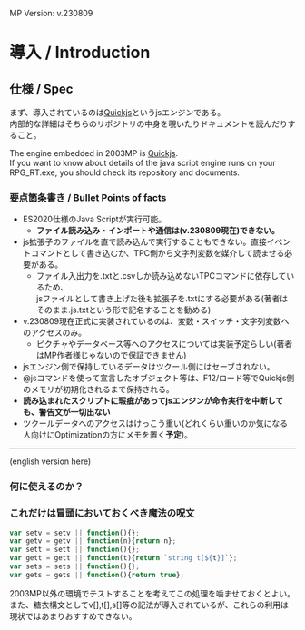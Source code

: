 MP Version: v.230809  
# 導入 / Introduction
## 仕様 / Spec
まず、導入されているのは[Quickjs](https://github.com/bellard/quickjs)というjsエンジンである。  
内部的な詳細はそちらのリポジトリの中身を覗いたりドキュメントを読んだりすること。  
  
The engine embedded in 2003MP is [Quickjs](https://github.com/bellard/quickjs).  
If you want to know about details of the java script engine runs on your RPG_RT.exe, you should check its repository and documents.  
  

### 要点箇条書き / Bullet Points of facts  
- ES2020仕様のJava Scriptが実行可能。  
  - **ファイル読み込み・インポートや通信は(v.230809現在)できない。**  
- js拡張子のファイルを直で読み込んで実行することもできない。直接イベントコマンドとして書き込むか、TPC側から文字列変数を媒介して読ませる必要がある。  
  - ファイル入出力を.txtと.csvしか読み込めないTPCコマンドに依存しているため、  
    jsファイルとして書き上げた後も拡張子を.txtにする必要がある(著者はそのまま.js.txtという形で記名することを勧める)
- v.230809現在正式に実装されているのは、変数・スイッチ・文字列変数へのアクセスのみ。  
  - ピクチャやデータベース等へのアクセスについては実装予定らしい(著者はMP作者様じゃないので保証できません)  
- jsエンジン側で保持しているデータはツクール側にはセーブされない。  
- @jsコマンドを使って宣言したオブジェクト等は、F12/ロード等でQuickjs側のメモリが初期化されるまで保持される。
- **読み込まれたスクリプトに瑕疵があってjsエンジンが命令実行を中断しても、警告文が一切出ない**
- ツクールデータへのアクセスはけっこう重い(どれくらい重いのか気になる人向けにOptimizationの方にメモを置く**予定**)。
  
--------------------------------------
  (english version here)
  
### 何に使えるのか？
  

### これだけは冒頭においておくべき魔法の呪文  
```js
var setv = setv || function(){};
var getv = getv || function(n){return n};
var sett = sett || function(){};
var gett = gett || function(t){return `string t[${t}]`};
var sets = sets || function(){};
var gets = gets || function(){return true};
```
  
2003MP以外の環境でテストすることを考えてこの処理を噛ませておくとよい。  
また、糖衣構文としてv[],t[],s[]等の記法が導入されているが、これらの利用は現状ではあまりおすすめできない。  
  
